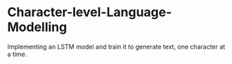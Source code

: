 # Character-level-Language-Modelling
 Implementing an LSTM model and train it to generate text, one character at a time.
